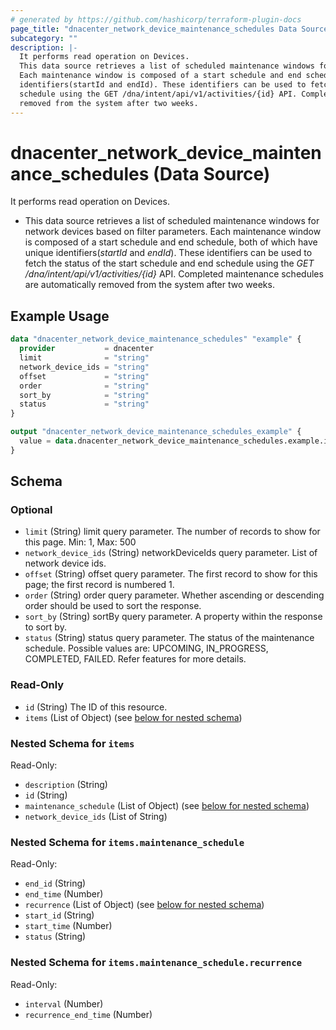```yaml
---
# generated by https://github.com/hashicorp/terraform-plugin-docs
page_title: "dnacenter_network_device_maintenance_schedules Data Source - terraform-provider-dnacenter"
subcategory: ""
description: |-
  It performs read operation on Devices.
  This data source retrieves a list of scheduled maintenance windows for network devices based on filter parameters.
  Each maintenance window is composed of a start schedule and end schedule, both of which have unique
  identifiers(startId and endId). These identifiers can be used to fetch the status of the start schedule and end
  schedule using the GET /dna/intent/api/v1/activities/{id} API. Completed maintenance schedules are automatically
  removed from the system after two weeks.
---
```


# dnacenter_network_device_maintenance_schedules (Data Source)

It performs read operation on Devices.

- This data source retrieves a list of scheduled maintenance windows for network devices based on filter parameters.
Each maintenance window is composed of a start schedule and end schedule, both of which have unique
identifiers(*startId* and *endId*). These identifiers can be used to fetch the status of the start schedule and end
schedule using the *GET /dna/intent/api/v1/activities/{id}* API. Completed maintenance schedules are automatically
removed from the system after two weeks.

## Example Usage

```terraform
data "dnacenter_network_device_maintenance_schedules" "example" {
  provider           = dnacenter
  limit              = "string"
  network_device_ids = "string"
  offset             = "string"
  order              = "string"
  sort_by            = "string"
  status             = "string"
}

output "dnacenter_network_device_maintenance_schedules_example" {
  value = data.dnacenter_network_device_maintenance_schedules.example.items
}
```

<!-- schema generated by tfplugindocs -->
## Schema

### Optional

- `limit` (String) limit query parameter. The number of records to show for this page. Min: 1, Max: 500
- `network_device_ids` (String) networkDeviceIds query parameter. List of network device ids.
- `offset` (String) offset query parameter. The first record to show for this page; the first record is numbered 1.
- `order` (String) order query parameter. Whether ascending or descending order should be used to sort the response.
- `sort_by` (String) sortBy query parameter. A property within the response to sort by.
- `status` (String) status query parameter. The status of the maintenance schedule. Possible values are: UPCOMING, IN_PROGRESS, COMPLETED, FAILED. Refer features for more details.

### Read-Only

- `id` (String) The ID of this resource.
- `items` (List of Object) (see [below for nested schema](#nestedatt--items))

<a id="nestedatt--items"></a>
### Nested Schema for `items`

Read-Only:

- `description` (String)
- `id` (String)
- `maintenance_schedule` (List of Object) (see [below for nested schema](#nestedobjatt--items--maintenance_schedule))
- `network_device_ids` (List of String)

<a id="nestedobjatt--items--maintenance_schedule"></a>
### Nested Schema for `items.maintenance_schedule`

Read-Only:

- `end_id` (String)
- `end_time` (Number)
- `recurrence` (List of Object) (see [below for nested schema](#nestedobjatt--items--maintenance_schedule--recurrence))
- `start_id` (String)
- `start_time` (Number)
- `status` (String)

<a id="nestedobjatt--items--maintenance_schedule--recurrence"></a>
### Nested Schema for `items.maintenance_schedule.recurrence`

Read-Only:

- `interval` (Number)
- `recurrence_end_time` (Number)
